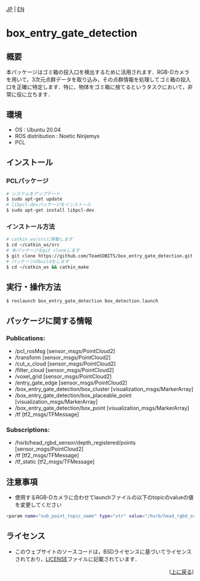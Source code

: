 <a name="readme-top"></a>

[JP](README.md) | [EN](README_en.md)

# box_entry_gate_detection

## 概要
本パッケージはゴミ箱の投入口を検出するために活用されます．RGB-Dカメラを用いて，3次元点群データを取り込み，その点群情報を処理してゴミ箱の投入口を正確に特定します．特に，物体をゴミ箱に捨てるというタスクにおいて，非常に役に立ちます．

## 環境
- OS : Ubuntu 20.04
- ROS distribution : Noetic Ninjemys
- PCL

## インストール

### PCLパッケージ
```bash
# システムをアップデート
$ sudo apt-get update
# libpcl-devパッケージをインストール
$ sudo apt-get install libpcl-dev
```
### インストール方法
```bash
# catkin_ws/srcに移動します
$ cd ~/catkin_ws/src
# 本パッケージをgit cloneします
$ git clone https://github.com/TeamSOBITS/box_entry_gate_detection.git
# パッケージのbuildをします
$ cd ~/catkin_ws && catkin_make
```

## 実行・操作方法
```
$ roslaunch box_entry_gate_detection box_detection.launch
```

## パッケージに関する情報
### Publications:
* /pcl_rosMsg [sensor_msgs/PointCloud2]
* /transform [sensor_msgs/PointCloud2]
* /cut_x_cloud [sensor_msgs/PointCloud2]
* /filter_cloud [sensor_msgs/PointCloud2]
* /voxel_grid [sensor_msgs/PointCloud2]
* /entry_gate_edge [sensor_msgs/PointCloud2]
* /box_entry_gate_detection/box_cluster [visualization_msgs/MarkerArray]
* /box_entry_gate_detection/box_placeable_point [visualization_msgs/MarkerArray]
* /box_entry_gate_detection/box_point [visualization_msgs/MarkerArray]
* /tf [tf2_msgs/TFMessage]

### Subscriptions:
 * /hsrb/head_rgbd_sensor/depth_registered/points [sensor_msgs/PointCloud2]
 * /tf [tf2_msgs/TFMessage]
 * /tf_static [tf2_msgs/TFMessage]

## 注意事項
- 使用するRGB-Dカメラに合わせてlaunchファイルの以下のtopicのvalueの値を変更してください
```bash
<param name="sub_point_topic_name" type="str" value="/hsrb/head_rgbd_sensor/depth/points"/>
```

## ライセンス
- このウェブサイトのソースコードは，BSDライセンスに基づいてライセンスされており，[LICENSE](https://github.com/TeamSOBITS/box_entry_gate_detection/blob/noetic-devel/LICENSE)ファイルに記載されています．

<p align="right">(<a href="#readme-top">上に戻る</a>)</p>